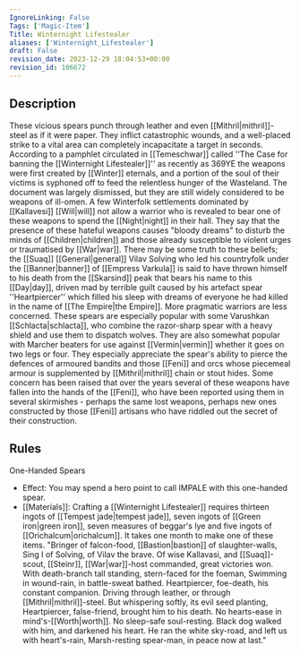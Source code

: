 ```yaml
---
IgnoreLinking: False
Tags: ['Magic-Item']
Title: Winternight Lifestealer
aliases: ['Winternight_Lifestealer']
draft: False
revision_date: 2023-12-29 18:04:53+00:00
revision_id: 106672
---
```


## Description
These vicious spears punch through leather and even [[Mithril|mithril]]-steel as if it were paper. They inflict catastrophic wounds, and a well-placed strike to a vital area can completely incapacitate a target in seconds. According to a pamphlet circulated in [[Temeschwar]] called ''The Case for banning the [[Winternight Lifestealer]]'' as recently as 369YE the weapons were first created by [[Winter]] eternals, and a portion of the soul of their victims is syphoned off to feed the relentless hunger of the Wasteland. The document was largely dismissed, but they are still widely considered to be weapons of ill-omen. 
A few Winterfolk settlements dominated by [[Kallavesi]] [[Will|will]] not allow a warrior who is revealed to bear one of these weapons to spend the [[Night|night]] in their hall. They say that the presence of these hateful weapons causes "bloody dreams" to disturb the minds of [[Children|children]] and those already susceptible to violent urges or traumatised by [[War|war]]. There may be some truth to these beliefs; the [[Suaq]] [[General|general]] Vilav Solving who led his countryfolk under the [[Banner|banner]] of [[Empress Varkula]] is said to have thrown himself to his death from the [[Skarsind]] peak that bears his name to this [[Day|day]], driven mad by terrible guilt caused by his artefact spear ''Heartpiercer'' which filled his sleep with dreams of everyone he had killed in the name of [[The Empire|the Empire]].
More pragmatic warriors are less concerned. These spears are especially popular with some Varushkan [[Schlacta|schlacta]], who combine the razor-sharp spear with a heavy shield and use them to dispatch wolves. They are also somewhat popular with Marcher beaters for use against [[Vermin|vermin]] whether it goes on two legs or four. They especially appreciate the spear's ability to pierce the defences of armoured bandits and those [[Feni]] and orcs whose piecemeal armour is supplemented by [[Mithril|mithril]] chain or stout hides. Some concern has been raised that over the years several of these weapons have fallen into the hands of the [[Feni]], who have been reported using them in several skirmishes - perhaps the same lost weapons, perhaps new ones constructed by those [[Feni]] artisans who have riddled out the secret of their construction.
## Rules
One-Handed Spears
* Effect: You may spend a hero point to call IMPALE with this one-handed spear.
* [[Materials]]: Crafting a [[Winternight Lifestealer]] requires thirteen ingots of [[Tempest jade|tempest jade]], seven ingots of [[Green iron|green iron]], seven measures of beggar's lye and five ingots of [[Orichalcum|orichalcum]]. It takes one month to make one of these items.
"Bringer of falcon-food, [[Bastion|bastion]] of slaughter-walls,
Sing I of Solving, of Vilav the brave.
Of wise Kallavasi, and [[Suaq]]-scout, [[Steinr]], 
[[War|war]]-host commanded, great victories won.
With death-branch tall standing, stern-faced for the foeman, 
Swimming in wound-rain, in battle-sweat bathed.
Heartpiercer, foe-death, his constant companion.
Driving through leather, or through [[Mithril|mithril]]-steel.
But whispering softly, its evil seed planting,
Heartpiercer, false-friend, brought him to his death.
No hearts-ease in mind's-[[Worth|worth]]. No sleep-safe soul-resting. 
Black dog walked with him, and darkened his heart.
He ran the white sky-road, and left us with heart's-rain,
Marsh-resting spear-man, in peace now at last."